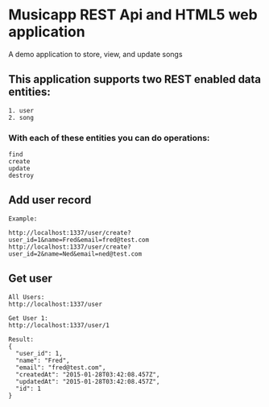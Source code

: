 # Musicapp REST Api and HTML5 web application

A demo application to store, view, and update songs


## This application supports two REST enabled data entities:

```
1. user
2. song
```

### With each of these entities you can do operations:

```
find
create
update
destroy
```


## Add user record

```
Example:

http://localhost:1337/user/create?user_id=1&name=Fred&email=fred@test.com
http://localhost:1337/user/create?user_id=2&name=Ned&email=ned@test.com
```

## Get user 

```
All Users:
http://localhost:1337/user

Get User 1:
http://localhost:1337/user/1

Result:
{
  "user_id": 1,
  "name": "Fred",
  "email": "fred@test.com",
  "createdAt": "2015-01-28T03:42:08.457Z",
  "updatedAt": "2015-01-28T03:42:08.457Z",
  "id": 1
}
```




